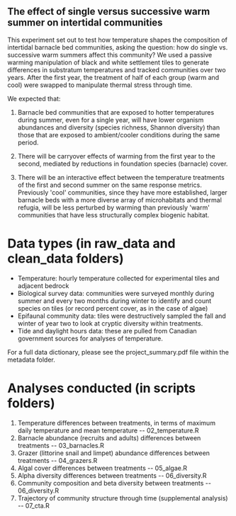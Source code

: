 ## The effect of single versus successive warm summer on intertidal communities

This experiment set out to test how temperature shapes the composition of intertidal barnacle bed communities, asking the question: how do single vs. successive warm summers affect this community? We used a passive warming manipulation of black and white settlement tiles to generate differences in substratum temperatures and tracked communities over two years. After the first year, the treatment of half of each group (warm and cool) were swapped to manipulate thermal stress through time.

We expected that:

1.  Barnacle bed communities that are exposed to hotter temperatures during summer, even for a single year, will have lower organism abundances and diversity (species richness, Shannon diversity) than those that are exposed to ambient/cooler conditions during the same period.

2.  There will be carryover effects of warming from the first year to the second, mediated by reductions in foundation species (barnacle) cover.

3.  There will be an interactive effect between the temperature treatments of the first and second summer on the same response metrics. Previously 'cool' communities, since they have more established, larger barnacle beds with a more diverse array of microhabitats and thermal refugia, will be less perturbed by warming than previously 'warm' communities that have less structurally complex biogenic habitat. 

# Data types (in raw_data and clean_data folders)
- Temperature: hourly temperature collected for experimental tiles and adjacent bedrock
- Biological survey data: communities were surveyed monthly during summer and every two months during winter to identify and count species on tiles (or record percent cover, as in the case of algae)
- Epifaunal community data: tiles were destructively sampled the fall and winter of year two to look at cryptic diversity within treatments.
- Tide and daylight hours data: these are pulled from Canadian government sources for analyses of temperature.

For a full data dictionary, please see the project_summary.pdf file within the metadata folder.

# Analyses conducted (in scripts folders)
1) Temperature differences between treatments, in terms of maximum daily temperature and mean temperature -- 02_temperature.R 
2) Barnacle abundance (recruits and adults) differences between treatments -- 03_barnacles.R
3) Grazer (littorine snail and limpet) abundance differences between treatments -- 04_grazers.R
4) Algal cover differences between treatments -- 05_algae.R
5) Alpha diversity differences between treatments -- 06_diversity.R
6) Community composition and beta diversity between treatments -- 06_diversity.R
7) Trajectory of community structure through time (supplemental analysis) -- 07_cta.R
